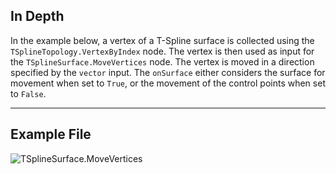 ## In Depth
In the example below, a vertex of a T-Spline surface is collected using the `TSplineTopology.VertexByIndex` node. The vertex is then used as input for the `TSplineSurface.MoveVertices` node. The vertex is moved in a direction specified by the `vector` input. The `onSurface` either considers the surface for movement when set to `True`, or the movement of the control points when set to `False`.
___
## Example File

![TSplineSurface.MoveVertices](./Autodesk.DesignScript.Geometry.TSpline.TSplineSurface.MoveVertices_img.jpg)
